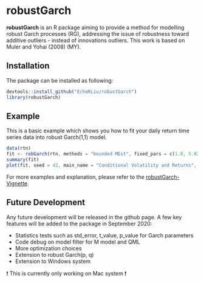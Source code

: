 # robustGarch

**robustGarch** is an R package aiming to provide a method for modelling robust Garch processes (RG), addressing the issue of robustness toward additive outliers - instead of innovations outliers. This work is based on Muler and Yohai (2008) (MY).

## Installation

The package can be installed as following:

```js
devtools::install_github("EchoRLiu/robustGarch")
library(robustGarch)
```

## Example

This is a basic example which shows you how to fit your daily return time series data into robust Garch(1,1) model.

```js
data(rtn)
fit <- robGarch(rtn, methods = "bounded MEst", fixed_pars = c(1.0, 5.02), optimizer="Rsolnp", stdErr_method = "numDeriv")
summary(fit)
plot(fit, seed = 42, main_name = "Conditional Volatility and Returns", abs_ = TRUE)
```

For more examples and explanation, please refer to the  [robustGarch-Vignette](https://github.com/EchoRLiu/robustGarch/blob/master/vignettes/robustGarch_Vignette.pdf).

## Future Development

Any future development will be released in the github page. A few key features will be added to the package in September 2020:
  
 * Statistics tests such as std_error, t_value, p_value for Garch parameters
 * Code debug on model filter for M model and QML
 * More optimization choices
 * Extension to robust Garch(p, q)
 * Extension to Windows system


:heavy_exclamation_mark: This is currently only working on Mac system :heavy_exclamation_mark:

